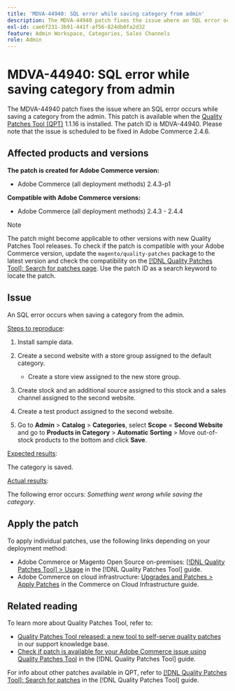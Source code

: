 ```yaml
---
title: 'MDVA-44940: SQL error while saving category from admin'
description: The MDVA-44940 patch fixes the issue where an SQL error occurs while saving a category from the admin. This patch is available when the [Quality Patches Tool (QPT)](https://experienceleague.adobe.com/en/docs/commerce-knowledge-base/kb/announcements/commerce-announcements/magento-quality-patches-released-new-tool-to-self-serve-quality-patches) 1.1.16 is installed. The patch ID is MDVA-44940. Please note that the issue is scheduled to be fixed in Adobe Commerce 2.4.6.
exl-id: cae6f231-3b91-441f-af56-824db0fa2d32
feature: Admin Workspace, Categories, Sales Channels
role: Admin
---
```

# MDVA-44940: SQL error while saving category from admin

The MDVA-44940 patch fixes the issue where an SQL error occurs while saving a category from the admin. This patch is available when the [Quality Patches Tool (QPT)](https://experienceleague.adobe.com/en/docs/commerce-knowledge-base/kb/announcements/commerce-announcements/magento-quality-patches-released-new-tool-to-self-serve-quality-patches) 1.1.16 is installed. The patch ID is MDVA-44940. Please note that the issue is scheduled to be fixed in Adobe Commerce 2.4.6.

## Affected products and versions

**The patch is created for Adobe Commerce version:**

* Adobe Commerce (all deployment methods) 2.4.3-p1

**Compatible with Adobe Commerce versions:**

* Adobe Commerce (all deployment methods) 2.4.3 - 2.4.4

>[!NOTE]
>
>The patch might become applicable to other versions with new Quality Patches Tool releases. To check if the patch is compatible with your Adobe Commerce version, update the `magento/quality-patches` package to the latest version and check the compatibility on the [[!DNL Quality Patches Tool]: Search for patches page](https://experienceleague.adobe.com/en/docs/commerce-knowledge-base/kb/announcements/commerce-announcements/magento-quality-patches-released-new-tool-to-self-serve-quality-patches). Use the patch ID as a search keyword to locate the patch.

## Issue

An SQL error occurs when saving a category from the admin.

<u>Steps to reproduce</u>:

1. Install sample data.
1. Create a second website with a store group assigned to the default category.

    * Create a store view assigned to the new store group.

1. Create stock and an additional source assigned to this stock and a sales channel assigned to the second website.
1. Create a test product assigned to the second website.
1. Go to **Admin** > **Catalog** > **Categories**, select **Scope** = **Second Website** and go to **Products in Category** > **Automatic Sorting** > Move out-of-stock products to the bottom and click **Save**.

<u>Expected results</u>:

The category is saved.

<u>Actual results</u>:

The following error occurs: *Something went wrong while saving the category*.

## Apply the patch

To apply individual patches, use the following links depending on your deployment method:

* Adobe Commerce or Magento Open Source on-premises: [[!DNL Quality Patches Tool] > Usage](/help/tools/quality-patches-tool/usage.md) in the [!DNL Quality Patches Tool] guide.
* Adobe Commerce on cloud infrastructure: [Upgrades and Patches > Apply Patches](https://experienceleague.adobe.com/docs/commerce-cloud-service/user-guide/develop/upgrade/apply-patches.html) in the Commerce on Cloud Infrastructure guide.

## Related reading

To learn more about Quality Patches Tool, refer to:

* [Quality Patches Tool released: a new tool to self-serve quality patches](https://experienceleague.adobe.com/en/docs/commerce-knowledge-base/kb/announcements/commerce-announcements/magento-quality-patches-released-new-tool-to-self-serve-quality-patches) in our support knowledge base.
* [Check if patch is available for your Adobe Commerce issue using Quality Patches Tool](/help/tools/quality-patches-tool/patches-available-in-qpt/check-patch-for-magento-issue-with-magento-quality-patches.md) in the [!DNL Quality Patches Tool] guide.

For info about other patches available in QPT, refer to [[!DNL Quality Patches Tool]: Search for patches](https://experienceleague.adobe.com/tools/commerce-quality-patches/index.html) in the [!DNL Quality Patches Tool] guide.
